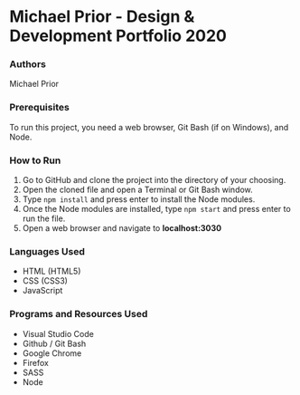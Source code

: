 # Michael Prior - Design & Development Portfolio 2020

### Authors
Michael Prior

### Prerequisites
To run this project, you need a web browser, Git Bash (if on Windows), and Node.

### How to Run
1. Go to GitHub and clone the project into the directory of your choosing.
2. Open the cloned file and open a Terminal or Git Bash window.
3. Type `npm install` and press enter to install the Node modules.
4. Once the Node modules are installed, type `npm start` and press enter to run the file.
5. Open a web browser and navigate to __localhost:3030__

### Languages Used
* HTML (HTML5)
* CSS (CSS3) 
* JavaScript

### Programs and Resources Used
* Visual Studio Code
* Github / Git Bash
* Google Chrome
* Firefox
* SASS
* Node
